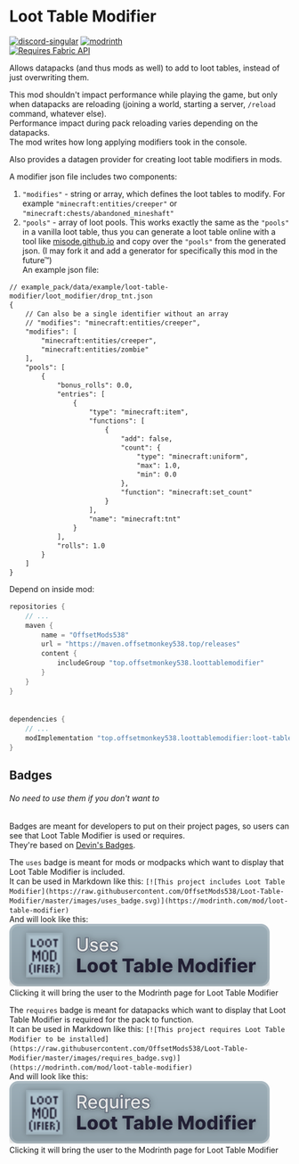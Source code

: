 # Loot Table Modifier
[![discord-singular](https://cdn.jsdelivr.net/npm/@intergrav/devins-badges@3/assets/cozy/social/discord-singular_vector.svg)](https://discord.offsetmonkey538.top/)
[![modrinth](https://cdn.jsdelivr.net/npm/@intergrav/devins-badges@3/assets/cozy/available/modrinth_vector.svg)](https://modrinth.com/mod/loot-table-modifier)  
[![Requires Fabric API](https://cdn.jsdelivr.net/npm/@intergrav/devins-badges@3/assets/cozy/requires/fabric-api_vector.svg)](https://modrinth.com/mod/fabric-api)

Allows datapacks (and thus mods as well) to add to loot tables, instead of just overwriting them.

This mod shouldn't impact performance while playing the game, but only when datapacks are reloading (joining a world, starting a server, `/reload` command, whatever else).  
Performance impact during pack reloading varies depending on the datapacks.  
The mod writes how long applying modifiers took in the console.

Also provides a datagen provider for creating loot table modifiers in mods.

A modifier json file includes two components:
1. `"modifies"` - string or array, which defines the loot tables to modify. For example `"minecraft:entities/creeper"` or `"minecraft:chests/abandoned_mineshaft"`
2. `"pools"` - array of loot pools. This works exactly the same as the `"pools"` in a vanilla loot table, thus you can generate a loot table online with a tool like [misode.github.io](https://misode.github.io/loot-table/) and copy over the `"pools"` from the generated json. (I may fork it and add a generator for specifically this mod in the future™)  
An example json file:
```json5
// example_pack/data/example/loot-table-modifier/loot_modifier/drop_tnt.json
{
    // Can also be a single identifier without an array
    // "modifies": "minecraft:entities/creeper",
    "modifies": [
        "minecraft:entities/creeper",
        "minecraft:entities/zombie"
    ],
    "pools": [
        {
            "bonus_rolls": 0.0,
            "entries": [
                {
                    "type": "minecraft:item",
                    "functions": [
                        {
                            "add": false,
                            "count": {
                                "type": "minecraft:uniform",
                                "max": 1.0,
                                "min": 0.0
                            },
                            "function": "minecraft:set_count"
                        }
                    ],
                    "name": "minecraft:tnt"
                }
            ],
            "rolls": 1.0
        }
    ]
}
```

Depend on inside mod:
```groovy
repositories {
    // ...
    maven {
        name = "OffsetMods538"
        url = "https://maven.offsetmonkey538.top/releases"
        content {
            includeGroup "top.offsetmonkey538.loottablemodifier"
        }
    }
}


dependencies {
    // ...
    modImplementation "top.offsetmonkey538.loottablemodifier:loot-table-modifier:1.0.1+1.21.1"
}
```

## Badges
###### No need to use them if you don't want to
Badges are meant for developers to put on their project pages, so users can see that Loot Table Modifier is used or requires.  
They're based on [Devin's Badges](https://github.com/intergrav/devins-badges).

The `uses` badge is meant for mods or modpacks which want to display that Loot Table Modifier is included.  
It can be used in Markdown like this: `[![This project includes Loot Table Modifier](https://raw.githubusercontent.com/OffsetMods538/Loot-Table-Modifier/master/images/uses_badge.svg)](https://modrinth.com/mod/loot-table-modifier)`  
And will look like this:  
[![This project includes Loot Table Modifier](https://raw.githubusercontent.com/OffsetMods538/Loot-Table-Modifier/master/images/uses_badge.svg)](https://modrinth.com/mod/loot-table-modifier)  
Clicking it will bring the user to the Modrinth page for Loot Table Modifier


The `requires` badge is meant for datapacks which want to display that Loot Table Modifier is required for the pack to function.  
It can be used in Markdown like this: `[![This project requires Loot Table Modifier to be installed](https://raw.githubusercontent.com/OffsetMods538/Loot-Table-Modifier/master/images/requires_badge.svg)](https://modrinth.com/mod/loot-table-modifier)`  
And will look like this:  
[![This project requires Loot Table Modifier to be installed](https://raw.githubusercontent.com/OffsetMods538/Loot-Table-Modifier/master/images/requires_badge.svg)](https://modrinth.com/mod/loot-table-modifier)  
Clicking it will bring the user to the Modrinth page for Loot Table Modifier